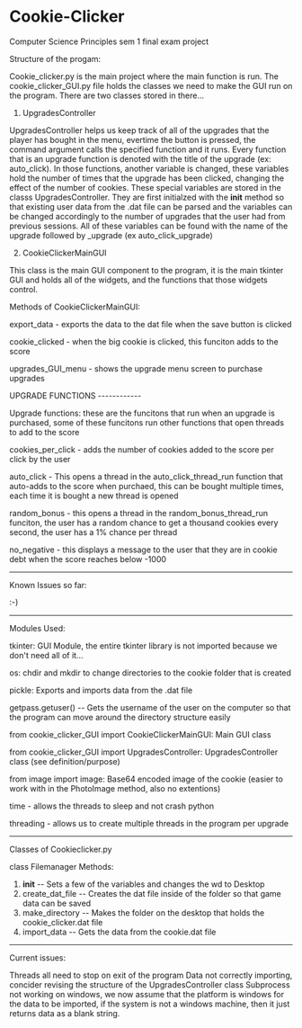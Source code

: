 # Cookie-Clicker
Computer Science Principles sem 1 final exam project

Structure of the progam:

Cookie_clicker.py is the main project where the main function is run. The cookie_clicker_GUI.py file holds the classes we need to make the GUI run on the program. There are two classes stored in there...

1. UpgradesController 

UpgradesController helps us keep track of all of the upgrades that the player has bought in the menu, evertime the button is pressed, the command argument calls the specified function and it runs. Every function that is an upgrade function is denoted with the title of the upgrade (ex: auto_click). In those functions, another variable is changed, these variables hold the number of times that the upgrade has been clicked, changing the effect of the number of cookies. These special variables are stored in the classs UpgradesController. They are first initialzed with the __init__ method so that existing user data from the .dat file can be parsed and the variables can be changed accordingly to the number of upgrades that the user had from previous sessions. All of these variables can be found with the name of the upgrade followed by _upgrade (ex auto_click_upgrade)



2. CookieClickerMainGUI

This class is the main GUI component to the program, it is the main tkinter GUI and holds all of the widgets, and the functions that those widgets control.


Methods of CookieClickerMainGUI:

export_data - exports the data to the dat file when the save button is clicked

cookie_clicked - when the big cookie is clicked, this funciton adds to the score

upgrades_GUI_menu - shows the upgrade menu screen to purchase upgrades

UPGRADE FUNCTIONS ------------

Upgrade functions: these are the funcitons that run when an upgrade is purchased, some of these funcitons run other functions that open threads to add to the score

cookies_per_click - adds the number of cookies added to the score per click by the user

auto_click - This opens a thread in the auto_click_thread_run function that auto-adds to the score when purchaed, this can be bought multiple times, each time it is bought a new thread is opened

random_bonus - this opens a thread in the random_bonus_thread_run funciton, the user has a random chance to get a thousand cookies every second, the user has a 1% chance per thread

no_negative - this displays a message to the user that they are in cookie debt when the score reaches below -1000

------------------------------------------------------------


Known Issues so far:

:-)


------------------------------------------------------------

Modules Used:

tkinter: GUI Module, the entire tkinter library is not imported because we don't need all of it...

os: chdir and mkdir to change directories to the cookie folder that is created

pickle: Exports and imports data from the .dat file

getpass.getuser() -- Gets the username of the user on the computer so that the program can move around the directory structure easily

from cookie_clicker_GUI import CookieClickerMainGUI: Main GUI class

from cookie_clicker_GUI import UpgradesController: UpgradesController class (see definition/purpose)

from image import image: Base64 encoded image of the cookie (easier to work with in the PhotoImage method, also no extentions)

time - allows the threads to sleep and not crash python

threading - allows us to create multiple threads in the program per upgrade

------------------------------------------------------------

Classes of Cookieclicker.py


class Filemanager
Methods:
1. __init__ -- Sets a few of the variables and changes the wd to Desktop
2. create_dat_file -- Creates the dat file inside of the folder so that game data can be saved
3. make_directory -- Makes the folder on the desktop that holds the cookie_clicker.dat file
4. import_data -- Gets the data from the cookie.dat file




--------------------------------------------------------------

Current issues:

Threads all need to stop on exit of the program
Data not correctly importing, concider revising the structure of the UpgradesController class
Subprocess not working on windows, we now assume that the platform is windows for the data to be imported, if the system is not a windows machine, then it just returns data as a blank string.





